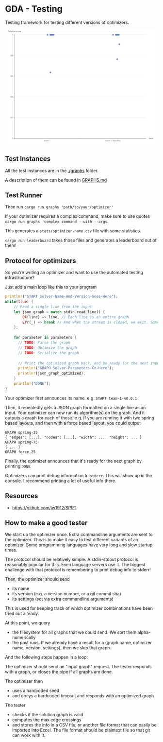 # GDA - Testing

Testing framework for testing different versions of optimizers.

![Screenshot of the leaderboard](./leaderboard.png)

## Test Instances

All the test instances are in the [./graphs](./graphs) folder.

A description of them can be found in [GRAPHS.md](./GRAPHS.md)

## Test Runner

Then run `cargo run graphs 'path/to/your/optimizer'`

If your optimizer requires a complex command, make sure to use quotes `cargo run graphs 'complex command --with --args`.

This generates a `stats/optimizer-name.csv` file with some statistics.

`cargo run leaderboard` takes those files and generates a leaderboard out of them!


## Protocol for optimizers

So you're writing an optimizer and want to use the automated testing infrastructure?

Just add a main loop like this to your program
```rs
println!("START Solver-Name-And-Version-Goes-Here");
while(true) {
    // Read a single line from the input
    let json_graph = match stdin.read_line() {
        Ok(line) => line, // Each line is an entire graph
        Err(_) => break // And when the stream is closed, we exit. Some languages return an empty string when stdin is closed.
    };

    for parameter in parameters {
      // TODO: Parse the graph
      // TODO: Optimize the graph
      // TODO: Serialize the graph

      // Print the optimized graph back, and be ready for the next input
      println!("GRAPH Solver-Parameters-Go-Here");
      println!(json_graph_optimized);
    }
    println!("DONE");
}
```

Your optimizer first announces its name. e.g. `START team-1-v0.0.1`

Then, it repeatedly gets a JSON graph formatted on a single line as an input.
Your optimizer can now run its algorithm(s) on the graph. And it outputs a graph for each of those.
e.g. If you are running it with two spring based layouts, and then with a force based layout, you could output
```
GRAPH spring-25
{ "edges": [...], "nodes": [...], "width": ..., "height": ... }
GRAPH spring-75
{ ... }
GRAPH force-25
```

Finally, the optimizer announces that it's ready for the next graph by printing `DONE`.

Optimizers can print debug information to `stderr`. This will show up in the console.
I recommend printing a lot of useful info there.

## Resources

- https://github.com/jw1912/SPRT

## How to make a good tester

We start up the optimizer once. Extra commandline arguments are sent to the optimizer. This is to make it easy to test different variants of an optimizer.
Some programming languages have very long and slow startup times.

The protocol should be relatively simple. A stdin-stdout protocol is reasonably popular for this. Even language servers use it.
The biggest challenge with that protocol is remembering to print debug info to stderr!

Then, the optimizer should send
- its name
- its version (e.g. a version number, or a git commit sha)
- its settings (set via extra commandline arguments)

This is used for keeping track of which optimizer combinations have been tried out already.

At this point, we query
- the filesystem for all graphs that we could send. We sort them alpha-numerically
- the past runs. If we already have a result for a (graph name, optimizer name, version, settings), then we skip that graph.

And the following steps happen in a loop:

The optimizer should send an "input graph" request.
The tester responds with a graph, or closes the pipe if all graphs are done.

The optimizer then
- uses a hardcoded seed
- and obeys a hardcoded timeout
and responds with an optimized graph

The tester 
- checks if the solution graph is valid
- computes the max edge crossings
- and stores the info in a CSV file, or another file format that can easily be imported into Excel. The file format should be plaintext file so that git can work with it.




